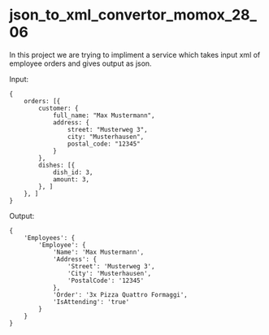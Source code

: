 # json_to_xml_convertor_momox_28_06

In this project we are trying to impliment a service which
takes input xml of employee orders and gives output as json.

Input: 
```
{
	orders: [{
		customer: {
			full_name: "Max Mustermann",
			address: {
				street: "Musterweg 3",
				city: "Musterhausen",
				postal_code: "12345"
			}
		},
		dishes: [{
			dish_id: 3,
			amount: 3,
		}, ]
	}, ]
}
```

Output:
```
{
	'Employees': {
		'Employee': {
			'Name': 'Max Mustermann',
			'Address': {
				'Street': 'Musterweg 3',
				'City': 'Musterhausen',
				'PostalCode': '12345'
			},
			'Order': '3x Pizza Quattro Formaggi',
			'IsAttending': 'true'
		}
	}
}
```

